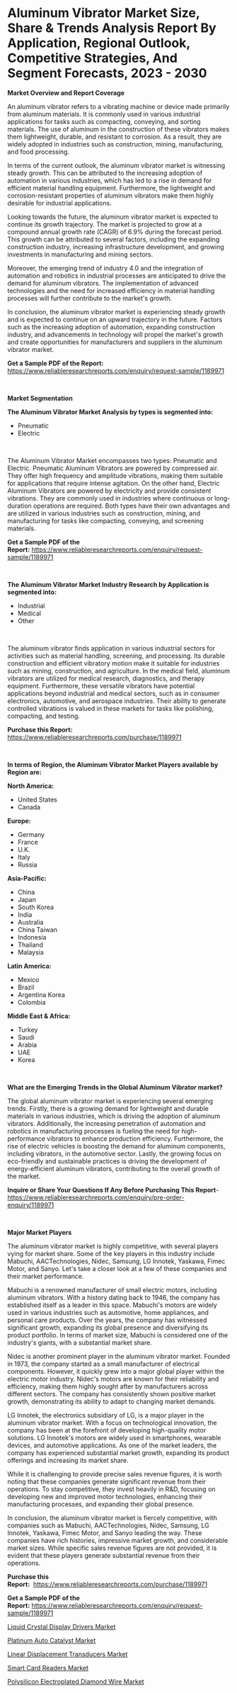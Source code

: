 <p><h1>Aluminum Vibrator Market Size, Share & Trends Analysis Report By Application, Regional Outlook, Competitive Strategies, And Segment Forecasts, 2023 - 2030</h1></p><p><strong>Market Overview and Report Coverage</strong></p>
<p><p>An aluminum vibrator refers to a vibrating machine or device made primarily from aluminum materials. It is commonly used in various industrial applications for tasks such as compacting, conveying, and sorting materials. The use of aluminum in the construction of these vibrators makes them lightweight, durable, and resistant to corrosion. As a result, they are widely adopted in industries such as construction, mining, manufacturing, and food processing.</p><p>In terms of the current outlook, the aluminum vibrator market is witnessing steady growth. This can be attributed to the increasing adoption of automation in various industries, which has led to a rise in demand for efficient material handling equipment. Furthermore, the lightweight and corrosion-resistant properties of aluminum vibrators make them highly desirable for industrial applications.</p><p>Looking towards the future, the aluminum vibrator market is expected to continue its growth trajectory. The market is projected to grow at a compound annual growth rate (CAGR) of 6.9% during the forecast period. This growth can be attributed to several factors, including the expanding construction industry, increasing infrastructure development, and growing investments in manufacturing and mining sectors.</p><p>Moreover, the emerging trend of industry 4.0 and the integration of automation and robotics in industrial processes are anticipated to drive the demand for aluminum vibrators. The implementation of advanced technologies and the need for increased efficiency in material handling processes will further contribute to the market's growth.</p><p>In conclusion, the aluminum vibrator market is experiencing steady growth and is expected to continue on an upward trajectory in the future. Factors such as the increasing adoption of automation, expanding construction industry, and advancements in technology will propel the market's growth and create opportunities for manufacturers and suppliers in the aluminum vibrator market.</p></p>
<p><strong>Get a Sample PDF of the Report:</strong> <a href="https://www.reliableresearchreports.com/enquiry/request-sample/1189971">https://www.reliableresearchreports.com/enquiry/request-sample/1189971</a></p>
<p>&nbsp;</p>
<p><strong>Market Segmentation</strong></p>
<p><strong>The Aluminum Vibrator Market Analysis by types is segmented into:</strong></p>
<p><ul><li>Pneumatic</li><li>Electric</li></ul></p>
<p>&nbsp;</p>
<p><p>The Aluminum Vibrator Market encompasses two types: Pneumatic and Electric. Pneumatic Aluminum Vibrators are powered by compressed air. They offer high frequency and amplitude vibrations, making them suitable for applications that require intense agitation. On the other hand, Electric Aluminum Vibrators are powered by electricity and provide consistent vibrations. They are commonly used in industries where continuous or long-duration operations are required. Both types have their own advantages and are utilized in various industries such as construction, mining, and manufacturing for tasks like compacting, conveying, and screening materials.</p></p>
<p><strong>Get a Sample PDF of the Report:</strong>&nbsp;<a href="https://www.reliableresearchreports.com/enquiry/request-sample/1189971">https://www.reliableresearchreports.com/enquiry/request-sample/1189971</a></p>
<p>&nbsp;</p>
<p><strong>The Aluminum Vibrator Market Industry Research by Application is segmented into:</strong></p>
<p><ul><li>Industrial</li><li>Medical</li><li>Other</li></ul></p>
<p>&nbsp;</p>
<p><p>The aluminum vibrator finds application in various industrial sectors for activities such as material handling, screening, and processing. Its durable construction and efficient vibratory motion make it suitable for industries such as mining, construction, and agriculture. In the medical field, aluminum vibrators are utilized for medical research, diagnostics, and therapy equipment. Furthermore, these versatile vibrators have potential applications beyond industrial and medical sectors, such as in consumer electronics, automotive, and aerospace industries. Their ability to generate controlled vibrations is valued in these markets for tasks like polishing, compacting, and testing.</p></p>
<p><strong>Purchase this Report:</strong>&nbsp; <a href="https://www.reliableresearchreports.com/purchase/1189971">https://www.reliableresearchreports.com/purchase/1189971</a></p>
<p>&nbsp;</p>
<p><strong>In terms of Region, the Aluminum Vibrator Market Players available by Region are:</strong></p>
<p>
    <p> <strong> North America: </strong>
        <ul>
            <li>United States</li>
            <li>Canada</li>
        </ul>
        </p> 
    <p> <strong> Europe: </strong>
        <ul>
            <li>Germany</li>
            <li>France</li>
            <li>U.K.</li>
            <li>Italy</li>
            <li>Russia</li>
        </ul>
        </p> 
    <p> <strong> Asia-Pacific: </strong>
        <ul>
            <li>China</li>
            <li>Japan</li>
            <li>South Korea</li>
            <li>India</li>
            <li>Australia</li>
            <li>China Taiwan</li>
            <li>Indonesia</li>
            <li>Thailand</li>
            <li>Malaysia</li>
        </ul>
        </p> 
    <p> <strong> Latin America: </strong>
        <ul>
            <li>Mexico</li>
            <li>Brazil</li>
            <li>Argentina Korea</li>
            <li>Colombia</li>
        </ul>
        </p> 
    <p> <strong> Middle East & Africa: </strong>
        <ul>
            <li>Turkey</li>
            <li>Saudi</li>
            <li>Arabia</li>
            <li>UAE</li>
            <li>Korea</li>
        </ul>
    </p>
    </p>
<p>&nbsp;</p>
<p><strong>What are the Emerging Trends in the Global Aluminum Vibrator market?</strong></p>
<p><p>The global aluminum vibrator market is experiencing several emerging trends. Firstly, there is a growing demand for lightweight and durable materials in various industries, which is driving the adoption of aluminum vibrators. Additionally, the increasing penetration of automation and robotics in manufacturing processes is fueling the need for high-performance vibrators to enhance production efficiency. Furthermore, the rise of electric vehicles is boosting the demand for aluminum components, including vibrators, in the automotive sector. Lastly, the growing focus on eco-friendly and sustainable practices is driving the development of energy-efficient aluminum vibrators, contributing to the overall growth of the market.</p></p>
<p><strong>Inquire or Share Your Questions If Any Before Purchasing This Report</strong>- <a href="https://www.reliableresearchreports.com/enquiry/pre-order-enquiry/1189971">https://www.reliableresearchreports.com/enquiry/pre-order-enquiry/1189971</a></p>
<p>&nbsp;</p>
<p><strong>Major Market Players</strong></p>
<p><p>The aluminum vibrator market is highly competitive, with several players vying for market share. Some of the key players in this industry include Mabuchi, AACTechnologies, Nidec, Samsung, LG Innotek, Yaskawa, Fimec Motor, and Sanyo. Let's take a closer look at a few of these companies and their market performance.</p><p>Mabuchi is a renowned manufacturer of small electric motors, including aluminum vibrators. With a history dating back to 1946, the company has established itself as a leader in this space. Mabuchi's motors are widely used in various industries such as automotive, home appliances, and personal care products. Over the years, the company has witnessed significant growth, expanding its global presence and diversifying its product portfolio. In terms of market size, Mabuchi is considered one of the industry's giants, with a substantial market share.</p><p>Nidec is another prominent player in the aluminum vibrator market. Founded in 1973, the company started as a small manufacturer of electrical components. However, it quickly grew into a major global player within the electric motor industry. Nidec's motors are known for their reliability and efficiency, making them highly sought after by manufacturers across different sectors. The company has consistently shown positive market growth, demonstrating its ability to adapt to changing market demands.</p><p>LG Innotek, the electronics subsidiary of LG, is a major player in the aluminum vibrator market. With a focus on technological innovation, the company has been at the forefront of developing high-quality motor solutions. LG Innotek's motors are widely used in smartphones, wearable devices, and automotive applications. As one of the market leaders, the company has experienced substantial market growth, expanding its product offerings and increasing its market share.</p><p>While it is challenging to provide precise sales revenue figures, it is worth noting that these companies generate significant revenue from their operations. To stay competitive, they invest heavily in R&D, focusing on developing new and improved motor technologies, enhancing their manufacturing processes, and expanding their global presence.</p><p>In conclusion, the aluminum vibrator market is fiercely competitive, with companies such as Mabuchi, AACTechnologies, Nidec, Samsung, LG Innotek, Yaskawa, Fimec Motor, and Sanyo leading the way. These companies have rich histories, impressive market growth, and considerable market sizes. While specific sales revenue figures are not provided, it is evident that these players generate substantial revenue from their operations.</p></p>
<p><strong>Purchase this Report:</strong>&nbsp;&nbsp;<a href="https://www.reliableresearchreports.com/purchase/1189971">https://www.reliableresearchreports.com/purchase/1189971</a></p>
<p></p>
<p><strong>Get a Sample PDF of the Report:</strong>&nbsp;<a href="https://www.reliableresearchreports.com/enquiry/request-sample/1189971">https://www.reliableresearchreports.com/enquiry/request-sample/1189971</a></p>
<p><p><a href="https://www.linkedin.com/pulse/decoding-liquid-crystal-display-drivers-market-deep-dive-rrzve/">Liquid Crystal Display Drivers Market</a></p><p><a href="https://medium.com/@altcoinartist/platinum-auto-catalyst-nbsp-market-focuses-on-market-share-size-and-projected-forecast-till-2030-e4396ce0cd27">Platinum Auto Catalyst Market</a></p><p><a href="https://www.linkedin.com/pulse/linear-displacement-transducers-market-research-report-jwiae/">Linear Displacement Transducers Market</a></p><p><a href="https://www.linkedin.com/pulse/decoding-smart-card-readers-market-deep-dive-latest-trends-zc6de/">Smart Card Readers Market</a></p><p><a href="https://medium.com/@blockchainbaron55/polysilicon-electroplated-diamond-wire-market-focuses-on-market-share-size-and-projected-forecast-528c1610cc02">Polysilicon Electroplated Diamond Wire Market</a></p></p>
